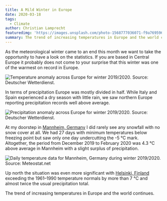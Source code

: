 ```yaml
---
title: A Mild Winter in Europe
date: 2020-03-18
tags:
  - Climate
author: Christian Lamprecht
featuredimg: 'https://images.unsplash.com/photo-1568777036071-f9a769596a49?ixlib=rb-1.2.1&ixid=eyJhcHBfaWQiOjE3MzYxfQ&auto=format&fit=crop&w=1351&q=80'
summary: The trend of increasing temperatures in Europe and the world continues.
---
```


As the meteorological winter came to an end this month we want to take the opportunity to have a look on the statistics. If you are based in Central Europe it probably does not come to your surprise that this winter was one of the warmest on record in Europe.

![Temperature anomaly across Europe for winter 2019/2020. Source: Deutscher Wetterdienst.](https://media.meteostat.net/insights/2020/03/temp-anomaly-eu.png)

In terms of precipitation Europe was mostly divided in half. While Italy and Spain experienced a dry season with little rain, we saw northern Europe reporting precipitation records well above average.

![Precipitation anomaly across Europe for winter 2019/2020. Source: Deutscher Wetterdienst.](https://media.meteostat.net/insights/2020/03/prcp-anomaly-eu.png)

At my doorstep in [Mannheim, Germany](https://meteostat.net/en/station/10729?t=2019-12-01/2020-02-29) I did rarely see any snowfall with no snow cover at all. We had 27 days with minimum temperatures below freezing point but saw only one day undercutting the -5 °C mark. Altogether, the period from December 2019 to February 2020 was 4.3 °C above average in Mannheim with a slight surplus of precipitation.

![Daily temperature data for Mannheim, Germany during winter 2019/2020. Source: Meteostat.net](https://media.meteostat.net/insights/2020/03/winter-2019-mannheim.png)

Up north the situation was even more significant with [Helsinki, Finland](https://meteostat.net/en/station/02978?t=2019-12-01/2020-02-29) exceeding the 1961–1990 temperature normals by more than 7 °C and almost twice the usual precipitation total.

The trend of increasing temperatures in Europe and the world continues.
